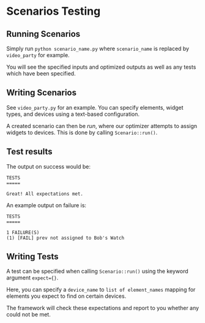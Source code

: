 Scenarios Testing
=================

## Running Scenarios
Simply run `python scenario_name.py` where `scenario_name` is replaced by `video_party` for example.

You will see the specified inputs and optimized outputs as well as any tests which have been specified.

## Writing Scenarios
See `video_party.py` for an example. You can specify elements, widget types, and devices using a text-based configuration.

A created scenario can then be *run*, where our optimizer attempts to assign widgets to devices. This is done by calling `Scenario::run()`.

## Test results
The output on success would be:

    TESTS
    =====

    Great! All expectations met.

An example output on failure is:

    TESTS
    =====

    1 FAILURE(S)
    (1) [FAIL] prev not assigned to Bob's Watch



## Writing Tests
A test can be specified when calling `Scenario::run()` using the keyword argument `expect={}`.

Here, you can specify a `device_name` to `list of element_names` mapping for elements you expect to find on certain devices.

The framework will check these expectations and report to you whether any could not be met.
